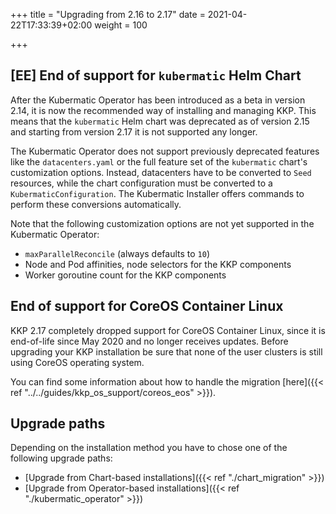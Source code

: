 +++
title = "Upgrading from 2.16 to 2.17"
date = 2021-04-22T17:33:39+02:00
weight = 100

+++

## [EE] End of support for `kubermatic` Helm Chart

After the Kubermatic Operator has been introduced as a beta in version 2.14, it is now the recommended way of
installing and managing KKP. This means that the `kubermatic` Helm chart was deprecated as of
version 2.15 and starting from version 2.17 it is not supported any longer.

The Kubermatic Operator does not support previously deprecated features like the `datacenters.yaml`
or the full feature set of the `kubermatic` chart's customization options. Instead, datacenters
have to be converted to `Seed` resources, while the chart configuration must be converted to a
`KubermaticConfiguration`. The Kubermatic Installer offers commands to perform these conversions
automatically.

Note that the following customization options are not yet supported in the Kubermatic Operator:

* `maxParallelReconcile` (always defaults to `10`)
* Node and Pod affinities, node selectors for the KKP components
* Worker goroutine count for the KKP components

## End of support for CoreOS Container Linux

KKP 2.17 completely dropped support for CoreOS Container Linux, since it is
end-of-life since May 2020 and no longer receives updates.
Before upgrading your KKP installation be sure that none of the user clusters
is still using CoreOS operating system.

You can find some information about how to handle the migration
[here]({{< ref "../../guides/kkp_os_support/coreos_eos" >}}).

## Upgrade paths

Depending on the installation method you have to chose one of the following
upgrade paths:

* [Upgrade from Chart-based installations]({{< ref "./chart_migration" >}})
* [Upgrade from Operator-based installations]({{< ref "./kubermatic_operator" >}})
